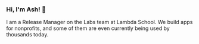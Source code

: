### Hi, I'm Ash! 👋

I am a Release Manager on the Labs team at Lambda School. We build apps for nonprofits, and some of them are even currently being used by thousands today. 
